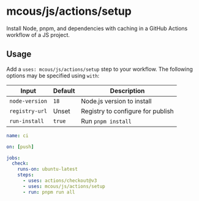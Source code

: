 # mcous/js/actions/setup

Install Node, pnpm, and dependencies with caching in a GitHub Actions workflow of a JS project.

## Usage

Add a `uses: mcous/js/actions/setup` step to your workflow. The following options may be specified using `with`:

| Input          | Default | Description                       |
| -------------- | ------- | --------------------------------- |
| `node-version` | `18`    | Node.js version to install        |
| `registry-url` | Unset   | Registry to configure for publish |
| `run-install`  | `true`  | Run `pnpm install`                |

```yaml
name: ci

on: [push]

jobs:
  check:
    runs-on: ubuntu-latest
    steps:
      - uses: actions/checkout@v3
      - uses: mcous/js/actions/setup
      - run: pnpm run all
```
